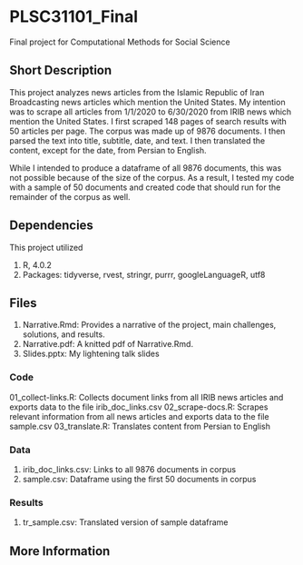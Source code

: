 # PLSC31101_Final
Final project for Computational Methods for Social Science
## Short Description
This project analyzes news articles from the Islamic Republic of Iran Broadcasting news articles which mention the United States. My intention was to scrape all articles from 1/1/2020 to 6/30/2020 from IRIB news which mention the United States. I first scraped 148 pages of search results with 50 articles per page. The corpus was made up of 9876 documents. I then parsed the text into title, subtitle, date, and text. I then translated the content, except for the date, from Persian to English.

While I intended to produce a dataframe of all 9876 documents, this was not possible because of the size of the corpus. As a result, I tested my code with a sample of 50 documents and created code that should run for the remainder of the corpus as well. 
## Dependencies
This project utilized
1. R, 4.0.2
2. Packages: tidyverse, rvest, stringr, purrr, googleLanguageR, utf8
## Files
1. Narrative.Rmd: Provides a narrative of the project, main challenges, solutions, and results.
2. Narrative.pdf: A knitted pdf of Narrative.Rmd.
3. Slides.pptx: My lightening talk slides
### Code
01_collect-links.R: Collects document links from all IRIB news articles and exports data to the file irib_doc_links.csv
02_scrape-docs.R: Scrapes relevant information from all news articles and exports data to the file sample.csv 
03_translate.R: Translates content from Persian to English
### Data
1. irib_doc_links.csv: Links to all 9876 documents in corpus
2. sample.csv: Dataframe using the first 50 documents in corpus
### Results
1. tr_sample.csv: Translated version of sample dataframe
## More Information

